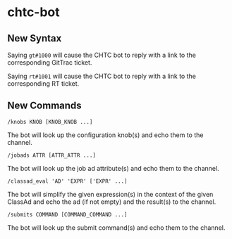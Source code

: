 # chtc-bot

## New Syntax
Saying `gt#1000` will cause the CHTC bot to reply with a link to the corresponding GitTrac ticket.

Saying `rt#1001` will cause the CHTC bot to reply with a link to the corresponding RT ticket.

## New Commands

`/knobs KNOB [KNOB_KNOB ...]`

The bot will look up the configuration knob(s) and echo them to the channel.

`/jobads ATTR [ATTR_ATTR ...]`

The bot will look up the job ad attribute(s) and echo them to the channel.

`/classad_eval 'AD' 'EXPR' ['EXPR' ...]`

The bot will simplify the given expression(s) in the context of the given ClassAd and echo the
ad (if not empty) and the result(s) to the channel.

`/submits COMMAND [COMMAND_COMMAND ...]`

The bot will look up the submit command(s) and echo them to the channel.
